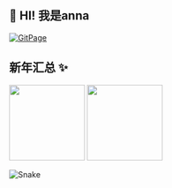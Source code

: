 ## 👋 HI! 我是anna

[![GitPage](https://img.shields.io/badge/GitPagePage-webstep-blueviolet?style=for-the-badge&logo=github&color=fd79a8)](https://github.com/AN-NA-747)



## 新年汇总 ✨

<img align="" height="137px" src="https://github-readme-stats.vercel.app/api?username=AN-NA-747&hide_title=true&hide_border=false&show_icons=true&include_all_commits=true&line_height=21&locale=cn" />   <img align="" height="137px" src="https://github-readme-stats.vercel.app/api/top-langs/?username=AN-NA-747&hide_title=true&hide_border=false&layout=compact&locale=cn" />

![Snake](https://github.com/AN-NA-747/AN-NA-747/blob/snake/github-contribution-grid-snake.svg?raw=true)
